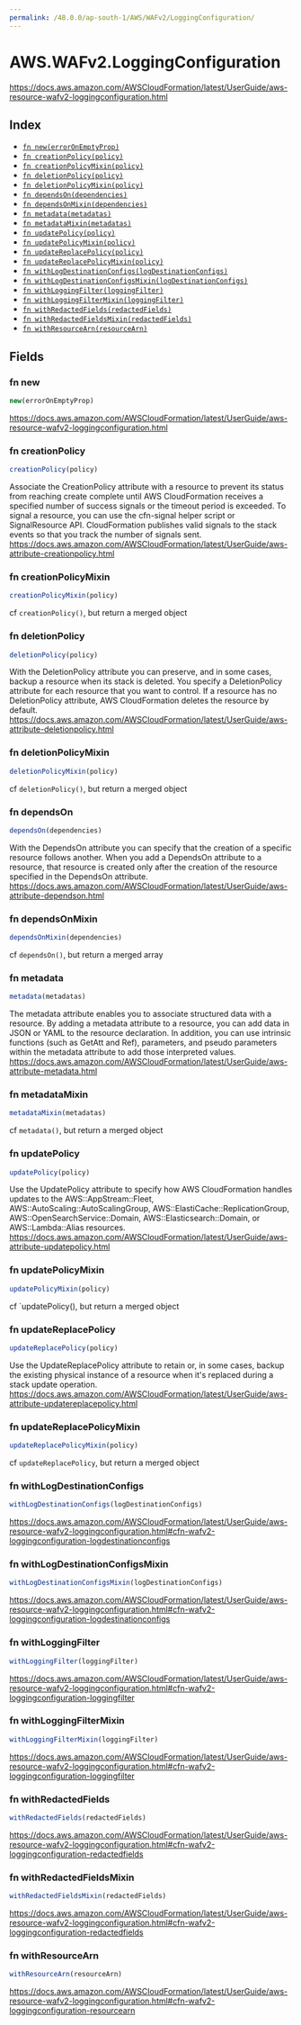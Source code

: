 ```yaml
---
permalink: /48.0.0/ap-south-1/AWS/WAFv2/LoggingConfiguration/
---
```


# AWS.WAFv2.LoggingConfiguration

https://docs.aws.amazon.com/AWSCloudFormation/latest/UserGuide/aws-resource-wafv2-loggingconfiguration.html

## Index

* [`fn new(errorOnEmptyProp)`](#fn-new)
* [`fn creationPolicy(policy)`](#fn-creationpolicy)
* [`fn creationPolicyMixin(policy)`](#fn-creationpolicymixin)
* [`fn deletionPolicy(policy)`](#fn-deletionpolicy)
* [`fn deletionPolicyMixin(policy)`](#fn-deletionpolicymixin)
* [`fn dependsOn(dependencies)`](#fn-dependson)
* [`fn dependsOnMixin(dependencies)`](#fn-dependsonmixin)
* [`fn metadata(metadatas)`](#fn-metadata)
* [`fn metadataMixin(metadatas)`](#fn-metadatamixin)
* [`fn updatePolicy(policy)`](#fn-updatepolicy)
* [`fn updatePolicyMixin(policy)`](#fn-updatepolicymixin)
* [`fn updateReplacePolicy(policy)`](#fn-updatereplacepolicy)
* [`fn updateReplacePolicyMixin(policy)`](#fn-updatereplacepolicymixin)
* [`fn withLogDestinationConfigs(logDestinationConfigs)`](#fn-withlogdestinationconfigs)
* [`fn withLogDestinationConfigsMixin(logDestinationConfigs)`](#fn-withlogdestinationconfigsmixin)
* [`fn withLoggingFilter(loggingFilter)`](#fn-withloggingfilter)
* [`fn withLoggingFilterMixin(loggingFilter)`](#fn-withloggingfiltermixin)
* [`fn withRedactedFields(redactedFields)`](#fn-withredactedfields)
* [`fn withRedactedFieldsMixin(redactedFields)`](#fn-withredactedfieldsmixin)
* [`fn withResourceArn(resourceArn)`](#fn-withresourcearn)

## Fields

### fn new

```ts
new(errorOnEmptyProp)
```

https://docs.aws.amazon.com/AWSCloudFormation/latest/UserGuide/aws-resource-wafv2-loggingconfiguration.html

### fn creationPolicy

```ts
creationPolicy(policy)
```

Associate the CreationPolicy attribute with a resource to prevent its status from reaching create complete until AWS CloudFormation receives a specified number of success signals or the timeout period is exceeded. To signal a resource, you can use the cfn-signal helper script or SignalResource API. CloudFormation publishes valid signals to the stack events so that you track the number of signals sent. 
https://docs.aws.amazon.com/AWSCloudFormation/latest/UserGuide/aws-attribute-creationpolicy.html

### fn creationPolicyMixin

```ts
creationPolicyMixin(policy)
```

cf `creationPolicy()`, but return a merged object

### fn deletionPolicy

```ts
deletionPolicy(policy)
```

With the DeletionPolicy attribute you can preserve, and in some cases, backup a resource when its stack is deleted. You specify a DeletionPolicy attribute for each resource that you want to control. If a resource has no DeletionPolicy attribute, AWS CloudFormation deletes the resource by default. 
https://docs.aws.amazon.com/AWSCloudFormation/latest/UserGuide/aws-attribute-deletionpolicy.html

### fn deletionPolicyMixin

```ts
deletionPolicyMixin(policy)
```

cf `deletionPolicy()`, but return a merged object

### fn dependsOn

```ts
dependsOn(dependencies)
```

With the DependsOn attribute you can specify that the creation of a specific resource follows another. When you add a DependsOn attribute to a resource, that resource is created only after the creation of the resource specified in the DependsOn attribute. 
https://docs.aws.amazon.com/AWSCloudFormation/latest/UserGuide/aws-attribute-dependson.html

### fn dependsOnMixin

```ts
dependsOnMixin(dependencies)
```

cf `dependsOn()`, but return a merged array

### fn metadata

```ts
metadata(metadatas)
```

The metadata attribute enables you to associate structured data with a resource. By adding a metadata attribute to a resource, you can add data in JSON or YAML to the resource declaration. In addition, you can use intrinsic functions (such as GetAtt and Ref), parameters, and pseudo parameters within the metadata attribute to add those interpreted values. 
https://docs.aws.amazon.com/AWSCloudFormation/latest/UserGuide/aws-attribute-metadata.html

### fn metadataMixin

```ts
metadataMixin(metadatas)
```

cf `metadata()`, but return a merged object

### fn updatePolicy

```ts
updatePolicy(policy)
```

Use the UpdatePolicy attribute to specify how AWS CloudFormation handles updates to the AWS::AppStream::Fleet, AWS::AutoScaling::AutoScalingGroup, AWS::ElastiCache::ReplicationGroup, AWS::OpenSearchService::Domain, AWS::Elasticsearch::Domain, or AWS::Lambda::Alias resources. 
https://docs.aws.amazon.com/AWSCloudFormation/latest/UserGuide/aws-attribute-updatepolicy.html

### fn updatePolicyMixin

```ts
updatePolicyMixin(policy)
```

cf `updatePolicy(), but return a merged object

### fn updateReplacePolicy

```ts
updateReplacePolicy(policy)
```

Use the UpdateReplacePolicy attribute to retain or, in some cases, backup the existing physical instance of a resource when it's replaced during a stack update operation. 
https://docs.aws.amazon.com/AWSCloudFormation/latest/UserGuide/aws-attribute-updatereplacepolicy.html

### fn updateReplacePolicyMixin

```ts
updateReplacePolicyMixin(policy)
```

cf `updateReplacePolicy`, but return a merged object

### fn withLogDestinationConfigs

```ts
withLogDestinationConfigs(logDestinationConfigs)
```

https://docs.aws.amazon.com/AWSCloudFormation/latest/UserGuide/aws-resource-wafv2-loggingconfiguration.html#cfn-wafv2-loggingconfiguration-logdestinationconfigs

### fn withLogDestinationConfigsMixin

```ts
withLogDestinationConfigsMixin(logDestinationConfigs)
```

https://docs.aws.amazon.com/AWSCloudFormation/latest/UserGuide/aws-resource-wafv2-loggingconfiguration.html#cfn-wafv2-loggingconfiguration-logdestinationconfigs

### fn withLoggingFilter

```ts
withLoggingFilter(loggingFilter)
```

https://docs.aws.amazon.com/AWSCloudFormation/latest/UserGuide/aws-resource-wafv2-loggingconfiguration.html#cfn-wafv2-loggingconfiguration-loggingfilter

### fn withLoggingFilterMixin

```ts
withLoggingFilterMixin(loggingFilter)
```

https://docs.aws.amazon.com/AWSCloudFormation/latest/UserGuide/aws-resource-wafv2-loggingconfiguration.html#cfn-wafv2-loggingconfiguration-loggingfilter

### fn withRedactedFields

```ts
withRedactedFields(redactedFields)
```

https://docs.aws.amazon.com/AWSCloudFormation/latest/UserGuide/aws-resource-wafv2-loggingconfiguration.html#cfn-wafv2-loggingconfiguration-redactedfields

### fn withRedactedFieldsMixin

```ts
withRedactedFieldsMixin(redactedFields)
```

https://docs.aws.amazon.com/AWSCloudFormation/latest/UserGuide/aws-resource-wafv2-loggingconfiguration.html#cfn-wafv2-loggingconfiguration-redactedfields

### fn withResourceArn

```ts
withResourceArn(resourceArn)
```

https://docs.aws.amazon.com/AWSCloudFormation/latest/UserGuide/aws-resource-wafv2-loggingconfiguration.html#cfn-wafv2-loggingconfiguration-resourcearn